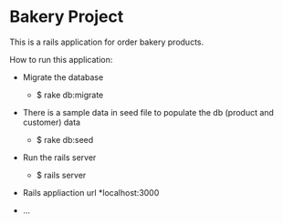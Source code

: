 # Bakery Project

This is a rails application for order bakery products.

How to run this application:

* Migrate the database
  * $ rake db:migrate

* There is a sample data in seed file to populate the db (product and customer) data
  * $ rake db:seed

* Run the rails server
  * $ rails server

* Rails appliaction url
  *localhost:3000
* ...
